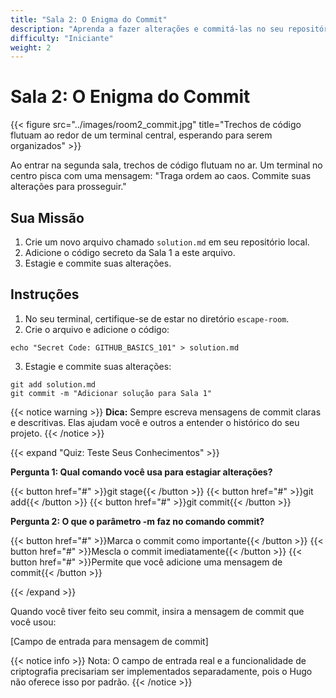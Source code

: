 ```yaml
---
title: "Sala 2: O Enigma do Commit"
description: "Aprenda a fazer alterações e commitá-las no seu repositório."
difficulty: "Iniciante"
weight: 2
---
```


# Sala 2: O Enigma do Commit

{{< figure src="../images/room2_commit.jpg" title="Trechos de código flutuam ao redor de um terminal central, esperando para serem organizados" >}}

Ao entrar na segunda sala, trechos de código flutuam no ar. Um terminal no centro pisca com uma mensagem: "Traga ordem ao caos. Commite suas alterações para prosseguir."

## Sua Missão

1. Crie um novo arquivo chamado `solution.md` em seu repositório local.
2. Adicione o código secreto da Sala 1 a este arquivo.
3. Estagie e commite suas alterações.

## Instruções

1. No seu terminal, certifique-se de estar no diretório `escape-room`.
2. Crie o arquivo e adicione o código:

```
echo "Secret Code: GITHUB_BASICS_101" > solution.md
```

3. Estagie e commite suas alterações:

```
git add solution.md
git commit -m "Adicionar solução para Sala 1"
```

{{< notice warning >}}
**Dica:** Sempre escreva mensagens de commit claras e descritivas. Elas ajudam você e outros a entender o histórico do seu projeto.
{{< /notice >}}

{{< expand "Quiz: Teste Seus Conhecimentos" >}}

**Pergunta 1: Qual comando você usa para estagiar alterações?**

{{< button href="#" >}}git stage{{< /button >}}
{{< button href="#" >}}git add{{< /button >}}
{{< button href="#" >}}git commit{{< /button >}}

**Pergunta 2: O que o parâmetro -m faz no comando commit?**

{{< button href="#" >}}Marca o commit como importante{{< /button >}}
{{< button href="#" >}}Mescla o commit imediatamente{{< /button >}}
{{< button href="#" >}}Permite que você adicione uma mensagem de commit{{< /button >}}

{{< /expand >}}

Quando você tiver feito seu commit, insira a mensagem de commit que você usou:

[Campo de entrada para mensagem de commit]

{{< notice info >}}
Nota: O campo de entrada real e a funcionalidade de criptografia precisariam ser implementados separadamente, pois o Hugo não oferece isso por padrão.
{{< /notice >}}